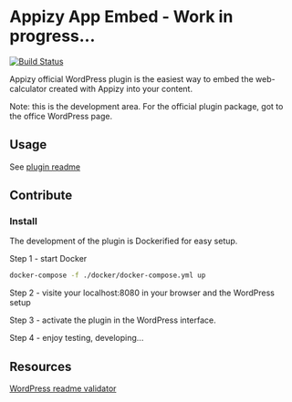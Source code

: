 # Appizy App Embed - Work in progress...

[![Build Status](https://travis-ci.org/Appizy/appizy-app-embed.svg?branch=master)](https://travis-ci.org/Appizy/appizy-app-embed)


Appizy official WordPress plugin is the easiest way to embed the web-calculator created with Appizy into your content.

Note: this is the development area. For the official plugin package, got to the office WordPress page.

## Usage

See [plugin readme](src)

## Contribute

### Install

The development of the plugin is Dockerified for easy setup.

Step 1 - start Docker

```bash
docker-compose -f ./docker/docker-compose.yml up
```

Step 2 - visite your localhost:8080 in your browser and the WordPress setup

Step 3 - activate the plugin in the WordPress interface.

Step 4 - enjoy testing, developing...

## Resources

[WordPress readme validator](https://wordpress.org/plugins/developers/readme-validator/)
